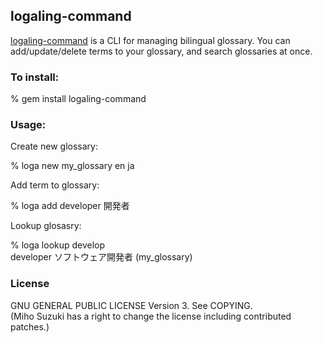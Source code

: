## logaling-command

[logaling-command](http://logaling.github.com) is a CLI for managing bilingual glossary.
You can add/update/delete terms to your glossary, and search glossaries at once.

### To install:

  % gem install logaling-command

### Usage:

Create new glossary:

  % loga new my_glossary en ja

Add term to glossary:

  % loga add developer 開発者

Lookup glosasry:

  % loga lookup develop<br/>
    developer           ソフトウェア開発者 (my_glossary)

### License

  GNU GENERAL PUBLIC LICENSE Version 3. See COPYING.<br/>
(Miho Suzuki has a right to change the license including contributed patches.)
